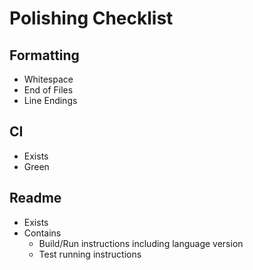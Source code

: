 # Polishing Checklist

## Formatting

- Whitespace
- End of Files
- Line Endings

## CI

- Exists
- Green

## Readme

- Exists
- Contains
  - Build/Run instructions including language version
  - Test running instructions


